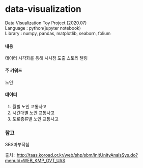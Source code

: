 # data-visualization
Data Visualization Toy Project (2020.07)   
Language : python(jupyter notebook)   
Library : numpy, pandas, matplotlib, seaborn, folium     

### 
#### 내용 
데이터 시각화를 통해 시사점 도출 스토리 텔링
#### 주 키워드
노인
#### 데이터 
1. 월별 노인 교통사고
2. 시간대별 노인 교통사고 
3. 도로종류별 노인 교통사고    
### 참고
SBS마부작침

출처 : http://taas.koroad.or.kr/web/shp/sbm/initUnityAnalsSys.do?menuId=WEB_KMP_OVT_UAS


